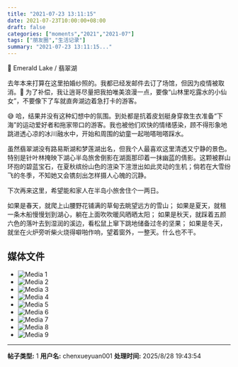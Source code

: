 ```yaml
---
title: "2021-07-23 13:11:15"
date: 2021-07-23T10:00:00+08:00
draft: false
categories: ["moments","2021","2021-07"]
tags: ["朋友圈","生活记录"]
summary: "2021-07-23 13:11:15..."
---
```


📍 Emerald Lake / 翡翠湖

去年本来打算在这里拍婚纱照的。我都已经发邮件去订了场馆，但因为疫情被取消。🥲 为了补偿，我让逍哥尽量把我拍唯美浪漫一点，要像“山林里吃露水的小仙女”，不要像下了车就直奔湖边着急打卡的游客。

😅 哈，结果并没有这种幻想中的氛围。到处都是抗着皮划艇身穿救生衣准备“下海”的运动爱好者和拖家带口的游客。我也被他们欢快的情绪感染，顾不得形象地跳进透心凉的冰川融水中，开始和周围的幼童一起啪嗒啪嗒踩水。

虽然翡翠湖没有路易斯湖和梦莲湖出名，但我个人最喜欢这里清透又宁静的景色。特别是针叶林掩映下湖心半岛旅舍倒影在湖面那印着一抹幽蓝的倩影。这颗被群山环抱的碧蓝宝石，在夏秋缤纷山色的渲染下渲泄出如此灵动的生机；倘若在大雪纷飞的冬季，不知她又会镌刻出怎样摄人心魄的沉静。

下次再来这里，希望能和家人在半岛小旅舍住个一两日。

如果是春天，就爬上山腰野花铺满的草甸去眺望远方的雪山；
如果是夏天，就租一条木船慢慢划到湖心，躺在上面吹吹暖风晒晒太阳；
如果是秋天，就踩着五颜六色的落叶去到湿润的溪边，看松鼠上窜下跳地储备过冬的坚果；
如果是冬天，就坐在火炉旁听柴火烧得噼啪作响，望着窗外，一整天。什么也不干。

## 媒体文件

- ![Media 1](/Moments/photos/2021-07-23/202107231311150.jpg)
- ![Media 2](/Moments/photos/2021-07-23/202107231311151.jpg)
- ![Media 3](/Moments/photos/2021-07-23/202107231311152.jpg)
- ![Media 4](/Moments/photos/2021-07-23/202107231311153.jpg)
- ![Media 5](/Moments/photos/2021-07-23/202107231311154.jpg)
- ![Media 6](/Moments/photos/2021-07-23/202107231311155.jpg)
- ![Media 7](/Moments/photos/2021-07-23/202107231311156.jpg)
- ![Media 8](/Moments/photos/2021-07-23/202107231311157.jpg)
- ![Media 9](/Moments/photos/2021-07-23/202107231311158.jpg)

---

**帖子类型:** 1
**用户名:** chenxueyuan001
**处理时间:** 2025/8/28 19:43:54